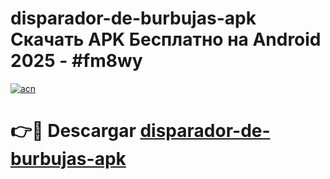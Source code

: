 # disparador-de-burbujas-apk Скачать APK Бесплатно на Android 2025 - #fm8wy

[![acn](https://github.com/user-attachments/assets/0f9c940e-d8b0-45ae-aac7-cd30a18b3e1c)](https://apps.freeplayer.one?title=disparador-de-burbujas-apk&ref=9RF)

# 👉🔴 Descargar [disparador-de-burbujas-apk](https://apps.freeplayer.one?title=disparador-de-burbujas-apk&ref=9RF)